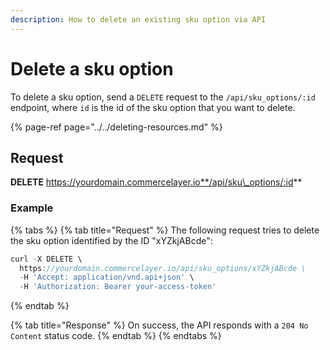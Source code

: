 ```yaml
---
description: How to delete an existing sku option via API
---
```


# Delete a sku option

To delete a sku option, send a `DELETE` request to the `/api/sku_options/:id` endpoint, where `id` is the id of the sku option that you want to delete.

{% page-ref page="../../deleting-resources.md" %}

## Request

**DELETE** https://yourdomain.commercelayer.io**/api/sku\_options/:id**

### Example

{% tabs %}
{% tab title="Request" %}
The following request tries to delete the sku option identified by the ID "xYZkjABcde":

```javascript
curl -X DELETE \
  https://yourdomain.commercelayer.io/api/sku_options/xYZkjABcde \
  -H 'Accept: application/vnd.api+json' \
  -H 'Authorization: Bearer your-access-token'
```
{% endtab %}

{% tab title="Response" %}
On success, the API responds with a `204 No Content` status code.
{% endtab %}
{% endtabs %}

